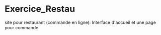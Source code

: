 # Exercice_Restau
site pour restaurant (commande en ligne): Interface d'accueil  et une page pour commande
